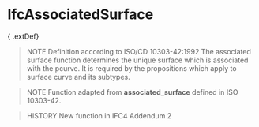 # IfcAssociatedSurface

{ .extDef}
> NOTE  Definition according to ISO/CD 10303-42:1992
> The associated surface function determines the unique surface which is associated with the pcurve. It is required by the propositions which apply to surface curve and its subtypes.

> NOTE  Function adapted from **associated_surface** defined in ISO 10303-42.

> HISTORY  New function in IFC4 Addendum 2
